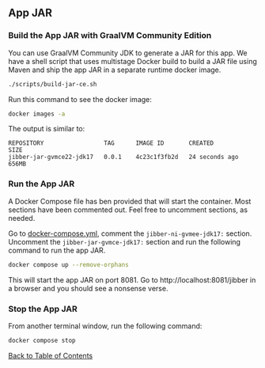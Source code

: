 ## App JAR

### Build the App JAR with GraalVM Community Edition

You can use GraalVM Community JDK to generate a JAR for this app. We have a shell script that uses multistage Docker build to build a JAR file using Maven and ship the app JAR in a separate runtime docker image.

```bash
./scripts/build-jar-ce.sh
```

Run this command to see the docker image:

```bash
docker images -a
```

The output is similar to:
```
REPOSITORY                 TAG      IMAGE ID       CREATED          SIZE
jibber-jar-gvmce22-jdk17   0.0.1    4c23c1f3fb2d   24 seconds ago   656MB
```

### Run the App JAR

A Docker Compose file has ben provided that will start the container. Most sections have been commented out. Feel free to uncomment sections, as needed.

Go to [docker-compose.yml](../docker-compose.yml), comment the `jibber-ni-gvmee-jdk17:` section. Uncomment the `jibber-jar-gvmce-jdk17:`  section and run the following command to run the app JAR.

```bash
docker compose up --remove-orphans
```

This will start the app JAR on port 8081. Go to http://localhost:8081/jibber in a browser and you should see a nonsense verse.


### Stop the App JAR

From another terminal window, run the following command:

```bash
docker compose stop
```

[Back to Table of Contents](../README.md#table-of-contents)